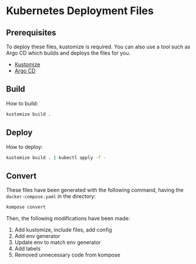 
# Kubernetes Deployment Files

## Prerequisites

To deploy these files, kustomize is required. You can also use a tool such as Argo CD which builds and deploys the files for you.

- [Kustomize](https://kustomize.io/)
- [Argo CD](https://argo-cd.readthedocs.io/)

## Build

How to build:

```bash
kustomize build .
```

## Deploy

How to deploy:

```bash
kustomize build . | kubectl apply -f - 
```

## Convert

These files have been generated with the following command, having the `docker-compose.yaml` in the directory:

```bash
kompose convert
```

Then, the following modifications have been made:

1. Add kustomize, include files, add config
1. Add env generator
1. Update env to match env generator
1. Add labels
1. Removed unnecessary code from kompose